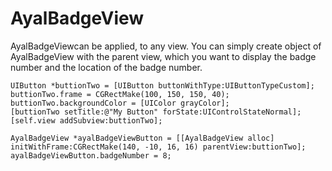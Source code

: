AyalBadgeView
=============
AyalBadgeViewcan be applied, to any view. You can simply create object of AyalBadgeView with the parent view, 
which you want to display the badge number and the location of the badge number.

    UIButton *buttionTwo = [UIButton buttonWithType:UIButtonTypeCustom];
    buttionTwo.frame = CGRectMake(100, 150, 150, 40);
    buttionTwo.backgroundColor = [UIColor grayColor];
    [buttionTwo setTitle:@"My Button" forState:UIControlStateNormal];
    [self.view addSubview:buttionTwo];
    
    AyalBadgeView *ayalBadgeViewButton = [[AyalBadgeView alloc] initWithFrame:CGRectMake(140, -10, 16, 16) parentView:buttionTwo];
    ayalBadgeViewButton.badgeNumber = 8;
